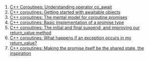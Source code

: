  1. [C++ Coroutines: Understanding operator co_await]
 2. [C++ coroutines: Getting started with awaitable objects](https://devblogs.microsoft.com/oldnewthing/20191209-00/?p=103195)
 3. [C++ coroutines: The mental model for coroutine promises](https://devblogs.microsoft.com/oldnewthing/20210329-00/?p=105015)
 4. [C++ coroutines: Basic implementation of a promise type](https://devblogs.microsoft.com/oldnewthing/20210330-00/?p=105019)
 5. [C++ coroutines: The initial and final suspend, and improving our return_value method](https://devblogs.microsoft.com/oldnewthing/20210331-00/?p=105028)
 6. [C++ coroutines: What happens if an exception occurs in my return_value?](https://devblogs.microsoft.com/oldnewthing/20210401-00/?p=105043)
 7. [C++ coroutines: Making the promise itself be the shared state, the inspiration](
https://devblogs.microsoft.com/oldnewthing/20210402-00/?p=105047)



[C++ Coroutines: Understanding operator co_await]: https://lewissbaker.github.io/2017/11/17/understanding-operator-co-await

